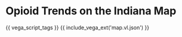 # Opioid Trends on the Indiana Map

{{ vega_script_tags }}
{{ include_vega_ext('map.vl.json') }}

<style>
/* hack to turn off gray background in the readthedocs theme */
.wy-nav-content-wrap { background-color: #fcfcfc !important; }
</style>
